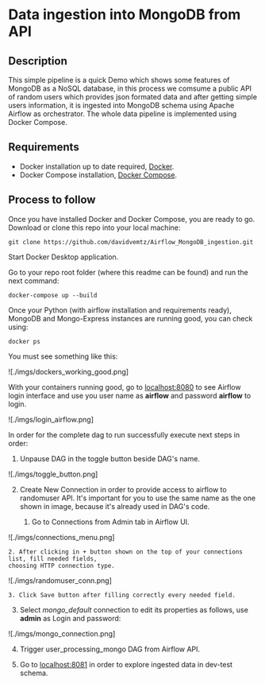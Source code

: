 # Data ingestion into MongoDB from API

## Description
This simple pipeline is a quick Demo which shows some features of MongoDB as a NoSQL database,
in this process we comsume a public API of random users which provides json formated data and
after getting simple users information, it is ingested into MongoDB schema using Apache Airflow
as orchestrator. The whole data pipeline is implemented using Docker Compose.

## Requirements
- Docker installation up to date required, [Docker](https://docs.do).
- Docker Compose installation, [Docker Compose](https://docs.docker.com/compose/install/).

## Process to follow
Once you have installed Docker and Docker Compose, you are ready to go. Download or clone this
repo into your local machine:

`git clone https://github.com/davidvemtz/Airflow_MongoDB_ingestion.git` 

Start Docker Desktop application.

Go to your repo root folder (where this readme can be found) and run the next command:

`docker-compose up --build`

Once your Python (with airflow installation and requirements ready), MongoDB and Mongo-Express
instances are running good, you can check using:

`docker ps`

You must see something like this:

![./imgs/dockers_working_good.png]

With your containers running good, go to [localhost:8080](localhost:8080) to see Airflow login 
interface and use you user name as **airflow** and password **airflow** to login.

![./imgs/login_airflow.png]

In order for the complete dag to run successfully execute next steps in order:

1. Unpause DAG in the toggle button beside DAG's name.

![./imgs/toggle_button.png]

2. Create New Connection in order to provide access to airflow to randomuser API. It's important
for you to use the same name as the one shown in image, because it's already used in DAG's code.

    1. Go to Connections from Admin tab in Airflow UI. 

![./imgs/connections_menu.png]

    2. After clicking in + button shown on the top of your connections list, fill needed fields,
    choosing HTTP connection type.

![./imgs/randomuser_conn.png]

    3. Click Save button after filling correctly every needed field.

3. Select *mongo_default* connection to edit its properties as follows, use **admin** as Login and
password:

![./imgs/mongo_connection.png]

4. Trigger user_processing_mongo DAG from Airflow API.

5. Go to [localhost:8081](localhost:8081) in order to explore ingested data in dev-test schema.










